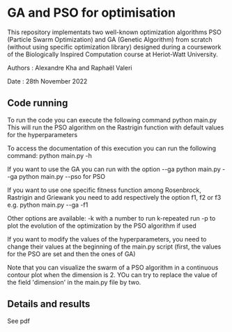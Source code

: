 # GA and PSO for optimisation

This repository implementats two well-known optimization algorithms PSO (Particle Swarm
Optimization) and GA (Genetic Algorithm) from scratch (without using specific optimization library)
designed during a coursework of the Biologically Inspired Computation course at Heriot-Watt University.

Authors : Alexandre Kha and Raphaël Valeri

Date : 28th November 2022

## Code running 

To run the code you can execute the following command
    python main.py
    This will run the PSO algorithm on the Rastrigin function with default values for the hyperparameters

To access the documentation of this execution you can run the following command:
    python main.py -h

If you want to use the GA you can run with the option --ga
    python main.py --ga
    python main.py --pso for PSO

If you want to use one specific fitness function among Rosenbrock, Rastrigin and Griewank you need to add
respectively the option f1, f2 or f3
e.g.
    python main.py --ga -f1

Other options are available:
    -k with a number to run k-repeated run
    -p to plot the evolution of the optimization by the PSO algorithm if used

If you want to modify the values of the hyperparameters, you need to change their values at the beginning of the
main.py script (first, the values for the PSO are set and then the ones of GA)

Note that you can visualize the swarm of a PSO algorithm in a continuous contour plot when the dimension is 2. YOu can try to
replace the value of the field 'dimension' in the main.py file by two.

## Details and results

See pdf

